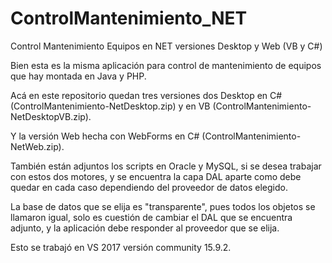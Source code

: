 # ControlMantenimiento_NET

Control Mantenimiento Equipos en NET versiones Desktop y Web (VB y C#)

Bien esta es la misma aplicación para control de mantenimiento de equipos que hay montada en Java y PHP.

Acá en este repositorio quedan tres versiones dos Desktop en C# (ControlMantenimiento-NetDesktop.zip) 
y en VB (ControlMantenimiento-NetDesktopVB.zip). 

Y la versión Web hecha con WebForms en C# (ControlMantenimiento-NetWeb.zip).

También están adjuntos los scripts en Oracle y MySQL, si se desea trabajar con estos dos motores, y se encuentra la capa DAL aparte como 
debe quedar en cada caso dependiendo del proveedor de datos elegido.

La base de datos que se elija es "transparente", pues todos los objetos se llamaron igual, solo es cuestión de cambiar el DAL que se 
encuentra adjunto, y la aplicación debe responder al proveedor que se elija.

Esto se trabajó en VS 2017 versión community 15.9.2.
